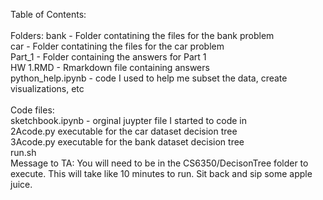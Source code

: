Table of Contents:<br />
<br />
Folders:
bank - Folder contatining  the files for the bank problem <br />
car - Folder contatining the files for the car problem<br />
Part_1 - Folder containing the answers for Part 1<br />
        HW 1.RMD - Rmarkdown file containing answers<br />
        python_help.ipynb - code I used to help me subset the data, create visualizations, etc<br />
<br />
Code files: <br />
sketchbook.ipynb - orginal juypter file I started to code in<br />
2Acode.py executable for the car dataset decision tree<br />
3Acode.py executable for the bank dataset decision tree
<br />
run.sh<br />
Message to TA: You will need to be in the CS6350/DecisonTree folder to execute. This will take like 10 minutes to run. Sit back and sip some apple juice. 